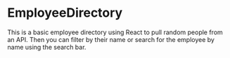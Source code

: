 # EmployeeDirectory

This is a basic employee directory using React to pull random people from an API. Then you can filter by their name or search for the employee by name using the search bar. 
